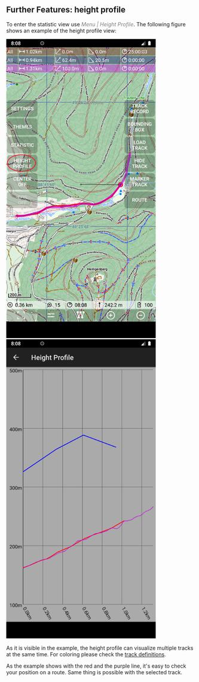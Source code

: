 ## Further Features: height profile

To enter the statistic view use <span style="color:gray">*Menu | Height Profile*</span>.
The following figure shows an example of the height profile view: 

<img src="./hprof1.png" width="400" />&nbsp;<img src="./hprof2.png" width="400" />&nbsp;

As it is visible in the example, the height profile can visualize multiple tracks at the same time.
For coloring please check the [track definitions](../../track.md). 

As the example shows with the red and the purple line, it's easy to check your position on a route. Same 
thing is possible with the selected track.